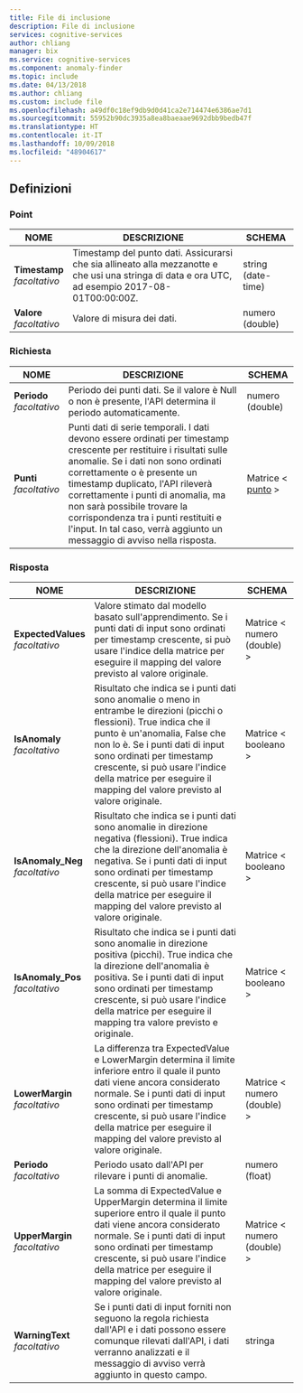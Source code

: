 ```yaml
---
title: File di inclusione
description: File di inclusione
services: cognitive-services
author: chliang
manager: bix
ms.service: cognitive-services
ms.component: anomaly-finder
ms.topic: include
ms.date: 04/13/2018
ms.author: chliang
ms.custom: include file
ms.openlocfilehash: a49df0c18ef9db9d0d41ca2e714474e6386ae7d1
ms.sourcegitcommit: 55952b90dc3935a8ea8baeaae9692dbb9bedb47f
ms.translationtype: HT
ms.contentlocale: it-IT
ms.lasthandoff: 10/09/2018
ms.locfileid: "48904617"
---
```

<a name="definitions"></a>
## <a name="definitions"></a>Definizioni

<a name="point"></a>
### <a name="point"></a>Point

|NOME|DESCRIZIONE|SCHEMA|
|---|---|---|
|**Timestamp**  <br>*facoltativo*|Timestamp del punto dati. Assicurarsi che sia allineato alla mezzanotte e che usi una stringa di data e ora UTC, ad esempio 2017-08-01T00:00:00Z.|string (date-time)|
|**Valore**  <br>*facoltativo*|Valore di misura dei dati.|numero (double)|


<a name="request"></a>
### <a name="request"></a>Richiesta

|NOME|DESCRIZIONE|SCHEMA|
|---|---|---|
|**Periodo**  <br>*facoltativo*|Periodo dei punti dati. Se il valore è Null o non è presente, l'API determina il periodo automaticamente.|numero (double)|
|**Punti**  <br>*facoltativo*|Punti dati di serie temporali. I dati devono essere ordinati per timestamp crescente per restituire i risultati sulle anomalie. Se i dati non sono ordinati correttamente o è presente un timestamp duplicato, l'API rileverà correttamente i punti di anomalia, ma non sarà possibile trovare la corrispondenza tra i punti restituiti e l'input. In tal caso, verrà aggiunto un messaggio di avviso nella risposta.|Matrice < [punto](#point) >|


<a name="response"></a>
### <a name="response"></a>Risposta

|NOME|DESCRIZIONE|SCHEMA|
|---|---|---|
|**ExpectedValues**  <br>*facoltativo*|Valore stimato dal modello basato sull'apprendimento. Se i punti dati di input sono ordinati per timestamp crescente, si può usare l'indice della matrice per eseguire il mapping del valore previsto al valore originale.|Matrice < numero (double) >|
|**IsAnomaly**  <br>*facoltativo*|Risultato che indica se i punti dati sono anomalie o meno in entrambe le direzioni (picchi o flessioni). True indica che il punto è un'anomalia, False che non lo è. Se i punti dati di input sono ordinati per timestamp crescente, si può usare l'indice della matrice per eseguire il mapping del valore previsto al valore originale.|Matrice < booleano >|
|**IsAnomaly_Neg**  <br>*facoltativo*|Risultato che indica se i punti dati sono anomalie in direzione negativa (flessioni). True indica che la direzione dell'anomalia è negativa. Se i punti dati di input sono ordinati per timestamp crescente, si può usare l'indice della matrice per eseguire il mapping del valore previsto al valore originale.|Matrice < booleano >|
|**IsAnomaly_Pos**  <br>*facoltativo*|Risultato che indica se i punti dati sono anomalie in direzione positiva (picchi). True indica che la direzione dell'anomalia è positiva. Se i punti dati di input sono ordinati per timestamp crescente, si può usare l'indice della matrice per eseguire il mapping tra valore previsto e originale.|Matrice < booleano >|
|**LowerMargin**  <br>*facoltativo*|La differenza tra ExpectedValue e LowerMargin determina il limite inferiore entro il quale il punto dati viene ancora considerato normale. Se i punti dati di input sono ordinati per timestamp crescente, si può usare l'indice della matrice per eseguire il mapping del valore previsto al valore originale.|Matrice < numero (double) >|
|**Periodo**  <br>*facoltativo*|Periodo usato dall'API per rilevare i punti di anomalie.|numero (float)|
|**UpperMargin**  <br>*facoltativo*|La somma di ExpectedValue e UpperMargin determina il limite superiore entro il quale il punto dati viene ancora considerato normale. Se i punti dati di input sono ordinati per timestamp crescente, si può usare l'indice della matrice per eseguire il mapping del valore previsto al valore originale.|Matrice < numero (double) >|
|**WarningText**  <br>*facoltativo*|Se i punti dati di input forniti non seguono la regola richiesta dall'API e i dati possono essere comunque rilevati dall'API, i dati verranno analizzati e il messaggio di avviso verrà aggiunto in questo campo.|stringa|



